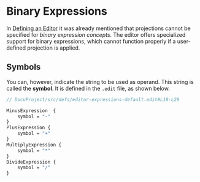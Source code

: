 # Binary Expressions

In [Defining an Editor](/Documentation/Defining_an_Editor) it was already mentioned 
that projections cannot be specified for _binary expression concepts_.
The editor offers specialized support for binary expressions, which cannot function properly
if a user-defined projection is applied.

## Symbols

You can, however, indicate the string to be used as operand. This string is called the **symbol**.
It is defined in the `.edit` file, as shown below.

```proto
// DocuProject/src/defs/editor-expressions-default.edit#L18-L29

MinusExpression  {
    symbol = "-"
}
PlusExpression {
    symbol = "+"
}
MultiplyExpression {
    symbol = "*"
}
DivideExpression {
    symbol = "/"
}
```
